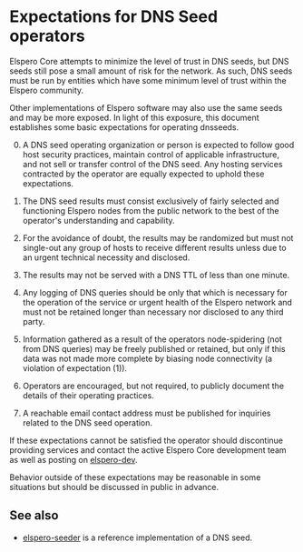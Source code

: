 Expectations for DNS Seed operators
====================================

Elspero Core attempts to minimize the level of trust in DNS seeds,
but DNS seeds still pose a small amount of risk for the network.
As such, DNS seeds must be run by entities which have some minimum
level of trust within the Elspero community.

Other implementations of Elspero software may also use the same
seeds and may be more exposed. In light of this exposure, this
document establishes some basic expectations for operating dnsseeds.

0. A DNS seed operating organization or person is expected to follow good
host security practices, maintain control of applicable infrastructure,
and not sell or transfer control of the DNS seed. Any hosting services
contracted by the operator are equally expected to uphold these expectations.

1. The DNS seed results must consist exclusively of fairly selected and
functioning Elspero nodes from the public network to the best of the
operator's understanding and capability.

2. For the avoidance of doubt, the results may be randomized but must not
single-out any group of hosts to receive different results unless due to an
urgent technical necessity and disclosed.

3. The results may not be served with a DNS TTL of less than one minute.

4. Any logging of DNS queries should be only that which is necessary
for the operation of the service or urgent health of the Elspero
network and must not be retained longer than necessary nor disclosed
to any third party.

5. Information gathered as a result of the operators node-spidering
(not from DNS queries) may be freely published or retained, but only
if this data was not made more complete by biasing node connectivity
(a violation of expectation (1)).

6. Operators are encouraged, but not required, to publicly document the
details of their operating practices.

7. A reachable email contact address must be published for inquiries
related to the DNS seed operation.

If these expectations cannot be satisfied the operator should
discontinue providing services and contact the active Elspero
Core development team as well as posting on
[elspero-dev](https://groups.google.com/forum/#!forum/elspero-dev).

Behavior outside of these expectations may be reasonable in some
situations but should be discussed in public in advance.

See also
----------
- [elspero-seeder](https://github.com/pooler/elspero-seeder) is a reference implementation of a DNS seed.
